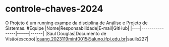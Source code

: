 # controle-chaves-2024
O Projeto é um running exampe da disciplina de Análise e Projeto de Sistemas.
#Equipe
|Nome|Responsabilidade|E-mail|GitHub|
|----|----------------|------|------|
|Saul Douglas|Documento de Visão(escopo)|caang.2023119minf0015@aluno.ifpi.edu.br|saulls227|
